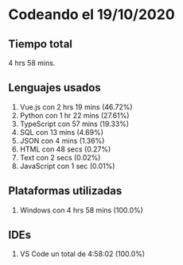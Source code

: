 # Codeando el 19/10/2020

## Tiempo total
4 hrs 58 mins.

## Lenguajes usados
1. Vue.js con 2 hrs 19 mins (46.72%)
1. Python con 1 hr 22 mins (27.61%)
1. TypeScript con 57 mins (19.33%)
1. SQL con 13 mins (4.69%)
1. JSON con 4 mins (1.36%)
1. HTML con 48 secs (0.27%)
1. Text con 2 secs (0.02%)
1. JavaScript con 1 sec (0.01%)

## Plataformas utilizadas
1. Windows con 4 hrs 58 mins (100.0%)

## IDEs
1. VS Code un total de 4:58:02 (100.0%)
